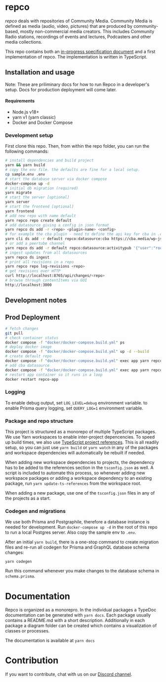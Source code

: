 # repco

_repco_ deals with repositories of Community Media. Community Media is defined as media (audio, video, pictures) that are produced by community-based, mostly non-commercial media creators. This includes Community Radio stations, recordings of events and lectures, Podcasters and other media collections.

This repo contains both an [in-progress specification document](SPEC.md) and a first implementation of repco. The implementation is written in TypeScript.

## Installation and usage

Note: These are priliminary docs for how to run Repco in a developer's setup. Docs for production deployment will come later.

#### Requirements

- Node.js v18+
- yarn v1 (yarn classic)
- Docker and Docker Compose

### Development setup

First clone this repo. Then, from within the repo folder, you can run the following commands:

```sh
# install dependencies and build project
yarn && yarn build
# copy the env file. the defaults are fine for a local setup.
cp sample.env .env
# start the database server via docker compose
docker-compose up -d
# initial db migration (required)
yarn migrate
# start the server [optional]
yarn server
# start the frontend [optional]
yarn frontend
# add new repo with name default
yarn repco repo create default
# add datasource giving a config in json format
yarn repco ds add -r <repo> <plugin-name> <config>
# for example the cba plugin - need to define the api key for cba in .env file
yarn cli ds add -r default repco:datasource:cba https://cba.media/wp-json/wp/v2
# or add a peertube channel
yarn repco ds add -r default repco:datasource:activitypub '{"user":"root_channel","domain":"https://your-peertube-server.org"}'
# ingest updates from all datasources
yarn repco ds ingest
# print all revisions in a repo
yarn repco repo log-revisions <repo>
# get revisions over HTTP
curl http://localhost:8765/api/changes/<repo>
# browse through contentItems via GUI
http://localhost:3000
```

## Development notes

## Prod Deployment

```sh
# fetch changes
git pull
# check container status
docker compose -f "docker/docker-compose.build.yml" ps
# deploy docker image
docker compose -f "docker/docker-compose.build.yml" up -d --build
# create default repo
docker compose -f "docker/docker-compose.build.yml" exec app yarn repco repo create default
# add cba datasource
docker compose -f "docker/docker-compose.build.yml" exec app yarn repco ds add -r default repco:datasource:cba '{"endpoint": "https://cba.media/wp-json/wp/v2"}'
# restart app container so it runs in a loop
docker restart repco-app
```

### Logging

To enable debug output, set `LOG_LEVEL=debug` environment variable.
to enable Prisma query logging, set `QUERY_LOG=1` environment variable.

### Package and repo structure

This project is structured as a monorepo of multiple TypeScript packages. We use Yarn workspaces to enable inter-project depencencies. To speed up build times, we also use [TypeScript project references](https://www.typescriptlang.org/docs/handbook/project-references.html). This is all readily setup, so you can just use `yarn build` or `yarn watch` in any of the packages and workspace dependencies will automatically be rebuilt if needed.

When adding new workspace dependencies to projects, the dependency has to be added to the references section in the `tsconfig.json` as well. A script is included to automate this process, so whenever adding new workspace packages or adding a workspace dependency to an existing package, run `yarn update-ts-references` from the workspace root.

When adding a new package, use one of the `tsconfig.json` files in any of the projects as a start.

### Codegen and migrations

We use both Prisma and Postgraphile, therefore a database instance is needed for development. Run `docker-compose up -d` in the root of this repo to run a local Postgres server. Also copy the sample env to `.env`.

After an initial `yarn build`, there is a one-stop command to create migration files and re-run all codegen for Prisma and GraphQL database schema changes:

`yarn codegen`

Run this command whenever you make changes to the database schema in `schema.prisma`.

# Documentation

Repco is organized as a monorepro. In the individual packages a TypeDoc documentation can be generated with `yarn docs`.
Each package usually contains a README.md with a short description. Additionally in each package a diagram folder can be created which contains a visualization of classes or processes.

The documentation is available at `yarn docs`

# Contribution

If you want to contribute, chat with us on our [Discord channel](https://discord.gg/XfUPZFH6cj).
